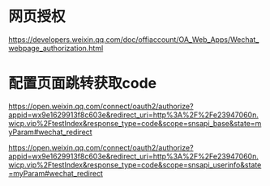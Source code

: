 
# 网页授权
https://developers.weixin.qq.com/doc/offiaccount/OA_Web_Apps/Wechat_webpage_authorization.html

# 配置页面跳转获取code
https://open.weixin.qq.com/connect/oauth2/authorize?appid=wx9e1629913f8c603e&redirect_uri=http%3A%2F%2Fe23947060n.wicp.vip%2FtestIndex&response_type=code&scope=snsapi_base&state=myParam#wechat_redirect


https://open.weixin.qq.com/connect/oauth2/authorize?appid=wx9e1629913f8c603e&redirect_uri=http%3A%2F%2Fe23947060n.wicp.vip%2FtestIndex&response_type=code&scope=snsapi_userinfo&state=myParam#wechat_redirect
